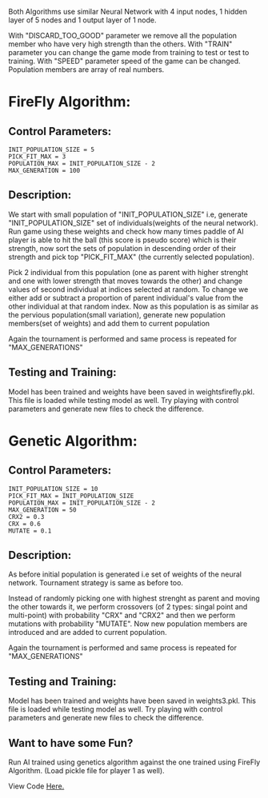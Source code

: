 Both Algorithms use similar Neural Network with 4 input nodes, 1 hidden layer of 5 nodes and 1 output layer of 1 node.

With "DISCARD_TOO_GOOD" parameter we remove all the population member who have very high strength than the others.
With "TRAIN" parameter you can change the game mode from training to test or test to training.
With "SPEED" parameter speed of the game can be changed.
Population members are array of real numbers.


# FireFly Algorithm:
## Control Parameters: 
	INIT_POPULATION_SIZE = 5
	PICK_FIT_MAX = 3
	POPULATION_MAX = INIT_POPULATION_SIZE - 2
	MAX_GENERATION = 100

## Description:

We start with small population of "INIT_POPULATION_SIZE" i.e, generate "INIT_POPULATION_SIZE" set of individuals(weights of the neural network). Run game using these weights and check how many times paddle of AI player is able to hit the ball (this score is pseudo score) which is their strength, now sort the sets of population in descending order of their strength and pick top "PICK_FIT_MAX" (the currently selected population). 

Pick 2 individual from this population (one as parent with higher strenght and one with lower strength that moves towards the other) and change values of second individual at indices selected at random. To change we either add or subtract a proportion of parent individual's value from the other individual at that random index.
Now as this population is as similar as the pervious population(small variation), generate new population members(set of weights)
and add them to current population

Again the tournament is performed and same process is repeated for "MAX_GENERATIONS"

## Testing and Training:

Model has been trained and weights have been saved in weightsfirefly.pkl.
This file is loaded while testing model as well.
Try playing with control parameters and generate new files to check the difference.

# Genetic Algorithm:  
## Control Parameters:
	INIT_POPULATION_SIZE = 10
	PICK_FIT_MAX = INIT_POPULATION_SIZE
	POPULATION_MAX = INIT_POPULATION_SIZE - 2
	MAX_GENERATION = 50
	CRX2 = 0.3
	CRX = 0.6
	MUTATE = 0.1

## Description:

As before initial population is generated i.e set of weights of the neural network. Tournament strategy is same as before too.

Instead of randomly picking one with highest strenght as parent and moving the other towards it, we perform crossovers (of 2 types: singal point and multi-point) with probability "CRX" and "CRX2" and then we perform mutations with probability "MUTATE". Now new population members are introduced and are added to current population.

Again the tournament is performed and same process is repeated for "MAX_GENERATIONS"

## Testing and Training:

Model has been trained and weights have been saved in weights3.pkl.
This file is loaded while testing model as well.
Try playing with control parameters and generate new files to check the difference.

## Want to have some Fun?

Run AI trained using genetics algorithm against the one trained using FireFly Algorithm.
(Load pickle file for player 1 as well).


View Code <a href="https://github.com/guinex/FirePong">Here. </a>
